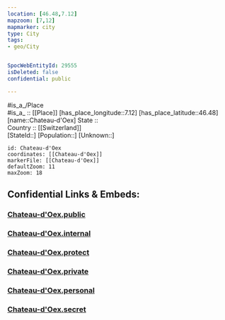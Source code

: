 ```yaml
---
location: [46.48,7.12] 
mapzoom: [7,12] 
mapmarker: city 
type: City
tags:
- geo/City


SpocWebEntityId: 29555
isDeleted: false
confidential: public

---
```

#is_a_/Place  
#is_a_ :: [[Place]] 
[has_place_longitude::7.12] 
[has_place_latitude::46.48] 
[name::Chateau-d'Oex] 
State ::  
Country :: [[Switzerland]]  
[StateId::] 
[Population::] 
[Unknown::] 


```leaflet
id: Chateau-d'Oex
coordinates: [[Chateau-d'Oex]] 
markerFile: [[Chateau-d'Oex]] 
defaultZoom: 11 
maxZoom: 18
```


## Confidential Links & Embeds: 

### [Chateau-d'Oex.public](/_public/\Earth\Continent\Europe\Europe~Central\Switzerland\Switzerland~Cantons\Vaud\CityChateau-d'Oex.public.md) 

### [Chateau-d'Oex.internal](/_internal/\Earth\Continent\Europe\Europe~Central\Switzerland\Switzerland~Cantons\Vaud\CityChateau-d'Oex.internal.md) 

### [Chateau-d'Oex.protect](/_protect/\Earth\Continent\Europe\Europe~Central\Switzerland\Switzerland~Cantons\Vaud\CityChateau-d'Oex.protect.md) 

### [Chateau-d'Oex.private](/_private/\Earth\Continent\Europe\Europe~Central\Switzerland\Switzerland~Cantons\Vaud\CityChateau-d'Oex.private.md) 

### [Chateau-d'Oex.personal](/_personal/\Earth\Continent\Europe\Europe~Central\Switzerland\Switzerland~Cantons\Vaud\CityChateau-d'Oex.personal.md) 

### [Chateau-d'Oex.secret](/_secret/\Earth\Continent\Europe\Europe~Central\Switzerland\Switzerland~Cantons\Vaud\CityChateau-d'Oex.secret.md)

